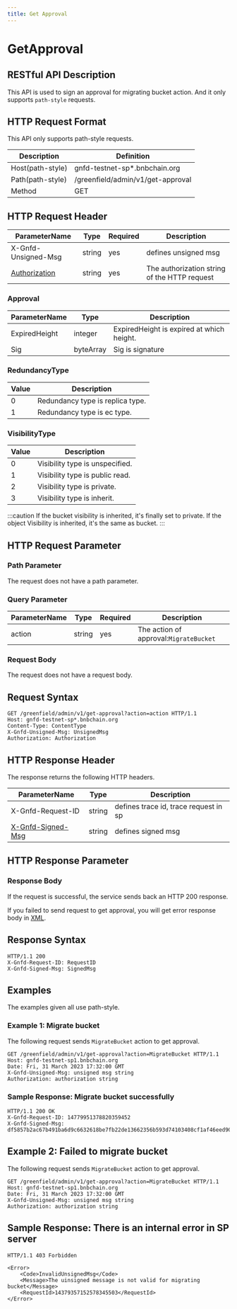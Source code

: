 ```yaml
---
title: Get Approval
---
```


# GetApproval

## RESTful API Description

This API is used to sign an approval for migrating bucket action. And it only supports `path-style` requests.

## HTTP Request Format

This API only supports path-style requests.

| Description      | Definition                        |
| ---------------- | --------------------------------- |
| Host(path-style) | gnfd-testnet-sp*.bnbchain.org    |
| Path(path-style) | /greenfield/admin/v1/get-approval |
| Method           | GET                               |

## HTTP Request Header

| ParameterName                                                            | Type   | Required | Description                                  |
| ------------------------------------------------------------------------ | ------ | -------- | -------------------------------------------- |
| X-Gnfd-Unsigned-Msg                                                      | string | yes      | defines unsigned msg                         |
| [Authorization](../storage-provider-rest/README.md#authorization-header) | string | yes      | The authorization string of the HTTP request |

### Approval

| ParameterName | Type      | Description                               |
| ------------- | --------- | ----------------------------------------- |
| ExpiredHeight | integer   | ExpiredHeight is expired at which height. |
| Sig           | byteArray | Sig is signature                          |

### RedundancyType

| Value | Description                      |
| ----- | -------------------------------- |
| 0     | Redundancy type is replica type. |
| 1     | Redundancy type is ec type.      |

### VisibilityType

| Value | Description                     |
| ----- | ------------------------------- |
| 0     | Visibility type is unspecified. |
| 1     | Visibility type is public read. |
| 2     | Visibility type is private.     |
| 3     | Visibility type is inherit.     |

:::caution
If the bucket visibility is inherited, it's finally set to private. If the object Visibility is inherited, it's the same as bucket.
:::

## HTTP Request Parameter

### Path Parameter

The request does not have a path parameter.

### Query Parameter

| ParameterName | Type   | Required | Description                                             |
| ------------- | ------ | -------- | ------------------------------------------------------- |
| action        | string | yes      | The action of approval:`MigrateBucket`                  |

### Request Body

The request does not have a request body.

## Request Syntax

```HTTP
GET /greenfield/admin/v1/get-approval?action=action HTTP/1.1
Host: gnfd-testnet-sp*.bnbchain.org
Content-Type: ContentType
X-Gnfd-Unsigned-Msg: UnsignedMsg
Authorization: Authorization
```

## HTTP Response Header

The response returns the following HTTP headers.

| ParameterName                                                             | Type   | Description                           |
| ------------------------------------------------------------------------- | ------ | ------------------------------------- |
| X-Gnfd-Request-ID                                                         | string | defines trace id, trace request in sp |
| [X-Gnfd-Signed-Msg](../storage-provider-rest/README.md#x-gnfd-signed-msg) | string | defines signed msg                    |

## HTTP Response Parameter

### Response Body

If the request is successful, the service sends back an HTTP 200 response.

If you failed to send request to get approval, you will get error response body in [XML](./sp_response.md#sp-error-response).

## Response Syntax

```HTTP
HTTP/1.1 200
X-Gnfd-Request-ID: RequestID
X-Gnfd-Signed-Msg: SignedMsg
```

## Examples

The examples given all use path-style.

### Example 1: Migrate bucket

The following request sends `MigrateBucket` action to get approval.

```HTTP
GET /greenfield/admin/v1/get-approval?action=MigrateBucket HTTP/1.1
Host: gnfd-testnet-sp1.bnbchain.org
Date: Fri, 31 March 2023 17:32:00 GMT
X-Gnfd-Unsigned-Msg: unsigned msg string
Authorization: authorization string
```

### Sample Response: Migrate bucket successfully

```HTTP
HTTP/1.1 200 OK
X-Gnfd-Request-ID: 14779951378820359452
X-Gnfd-Signed-Msg: df5857b2ac67b491ba6d9c6632618be7fb22de13662356b593d74103408cf1af46eed90edaa77bdb65b12fc63ee3bec8314ad7bb0f3ae099ccf7dafe22abff2e01
```

## Example 2: Failed to migrate bucket

The following request sends `MigrateBucket` action to get approval.

```HTTP
GET /greenfield/admin/v1/get-approval?action=MigrateBucket HTTP/1.1
Host: gnfd-testnet-sp1.bnbchain.org
Date: Fri, 31 March 2023 17:32:00 GMT
X-Gnfd-Unsigned-Msg: unsigned msg string
Authorization: authorization string
```

## Sample Response: There is an internal error in SP server

```HTTP
HTTP/1.1 403 Forbidden

<Error>
    <Code>InvalidUnsignedMsg</Code>
    <Message>The uinsigned message is not valid for migrating bucket</Message>
    <RequestId>14379357152578345503</RequestId>
</Error>
```
